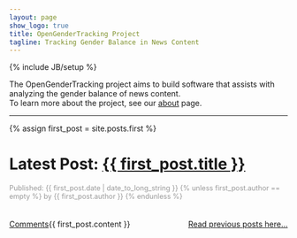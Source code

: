 ```yaml
---
layout: page
show_logo: true
title: OpenGenderTracking Project
tagline: Tracking Gender Balance in News Content
---
```

{% include JB/setup %}

The OpenGenderTracking project aims to build software that assists with analyzing the gender balance of news content.
<br>To learn more about the project, see our <a href="/about.html">about</a> page.

<hr>

{% assign first_post = site.posts.first %}

# Latest Post: <a href="{{first_post.url}}">{{ first_post.title }}</a>
<h4 style="color:#999; font-size: 0.9em; font-weight: normal">
  Published: <span>{{ first_post.date |   date_to_long_string }}</span>
  {% unless first_post.author == empty %}
    by {{ first_post.author }}
  {% endunless %}
</h4>
<br>
{{ first_post.content }}

<div style="float:left">
  <a href="{{ first_post.url }}">Comments</a>
</div>

<div style="float:right">
  <a href="/archive.html">Read previous posts here...</a>
</div>
